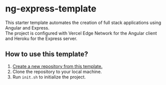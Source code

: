 # ng-express-template

This starter template automates the creation of full stack applications using Angular and Express.  
The project is configured with Vercel Edge Network for the Angular client and Heroku for the Express server.

## How to use this template?

1. [Create a new repository from this template.](https://docs.github.com/en/repositories/creating-and-managing-repositories/creating-a-repository-from-a-template)
2. Clone the repository to your local machine.
3. Run `init.sh` to initialize the project.
